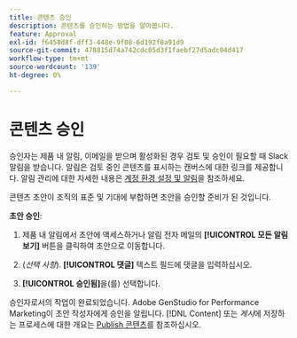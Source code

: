 ```yaml
---
title: 콘텐츠 승인
description: 콘텐츠를 승인하는 방법을 알아봅니다.
feature: Approval
exl-id: f6458d8f-dff3-448e-9f08-6d192f8a91d9
source-git-commit: 478815d74a742cdc05d3f1faebf27d5adc04d417
workflow-type: tm+mt
source-wordcount: '139'
ht-degree: 0%

---
```


# 콘텐츠 승인

승인자는 제품 내 알림, 이메일을 받으며 활성화된 경우 검토 및 승인이 필요할 때 Slack 알림을 받습니다. 알림은 검토 중인 콘텐츠를 표시하는 캔버스에 대한 링크를 제공합니다. 알림 관리에 대한 자세한 내용은 [계정 환경 설정 및 알림](https://experienceleague.adobe.com/en/docs/core-services/interface/features/account-preferences)을 참조하세요.

콘텐츠 초안이 조직의 표준 및 기대에 부합하면 초안을 승인할 준비가 된 것입니다.

**초안 승인**:

1. 제품 내 알림에서 초안에 액세스하거나 알림 전자 메일의 **[!UICONTROL 모든 알림 보기]** 버튼을 클릭하여 초안으로 이동합니다.

1. (_선택 사항_). **[!UICONTROL 댓글]** 텍스트 필드에 댓글을 입력하십시오.

1. **[!UICONTROL 승인됨]**&#x200B;을(를) 선택합니다.

승인자로서의 작업이 완료되었습니다. Adobe GenStudio for Performance Marketing이 초안 작성자에게 승인을 알립니다. [!DNL Content] 또는 _게시_&#x200B;에 저장하는 프로세스에 대한 개요는 [Publish 콘텐츠](./publish-content.md)를 참조하십시오.
